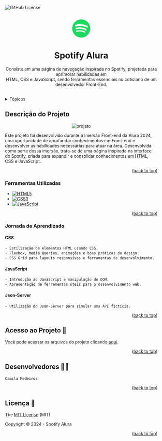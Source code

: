 <a name="readme-top"></a>

![GitHub License](https://img.shields.io/github/license/medeiroscamila/spotify-alura)

<br />
<div align="center">
  <a href="https://github.com/medeiroscamila/">
    <img src="./src/assets/icons/favicon.png" alt="Logo" width="60" height="60">
  </a>
</div>


<div align="center">
  
  <h1 align="center">Spotify Alura</h1>
  
</div>

<p align="center">
   Consiste em uma página de navegação inspirada no Spotify, projetada para aprimorar habilidades em <br>HTML, CSS e JavaScript, sendo ferramentas essenciais no cotidiano de um desenvolvedor Front-End. 
    <br/>
    <br/>
</p>


<!-- TABLE OF CONTENTS -->
<details>
  <summary>Tópicos</summary>
  <ol>
    <li>
      <a href="#descrição-do-projeto">Descrição do Projeto </a>
      <ul>
        <li><a href="#ferramentas-utilizadas">Ferramentas Utilizadas</a></li>
      </ul>
    </li>
    <li>
      <a href="#jornada-de-aprendizado">Jornada de Aprendizado</a>
    </li>
    <li><a href="#acesso-ao-projeto">Acesso ao Projeto</a></li>
    <li><a href="#desenvolvedores">Desenvolvedores</a></li>
    <li><a href="#licença">Licença</a></li>
  </ol>
</details>



## Descrição do Projeto

<div align="center">

![projeto](https://github.com/medeiroscamila/spotify-alura/assets/139920123/1c0582f3-3ac9-485b-a2ee-b17e26eb60d8)


</div>

Este projeto foi desenvolvido durante a Imersão Front-end da Alura 2024, uma oportunidade de aprofundar conhecimentos em Front-end e desenvolver as habilidades necessárias para atuar na área. Desenvolvida como parte dessa imersão, trata-se de uma página inspirada na interface do Spotify, criada para expandir e consolidar conhecimentos em HTML, CSS e JavaScript.

<p align="right">(<a href="#readme-top">back to top</a>)</p>


### Ferramentas Utilizadas

* [![HTML5](https://img.shields.io/badge/html5-%23E34F26.svg?style=for-the-badge&logo=html5&logoColor=white)](HTML5-url)
* [![CSS3](https://img.shields.io/badge/css3-%231572B6.svg?style=for-the-badge&logo=css3&logoColor=white)](CSS3-url)
* [![JavaScript](https://img.shields.io/badge/javascript-%23323330.svg?style=for-the-badge&logo=javascript&logoColor=%23F7DF1E)](JavaScript-url)


<p align="right">(<a href="#readme-top">back to top</a>)</p>


### Jornada de Aprendizado

#### CSS
  
```
- Estilização de elementos HTML usando CSS.
- Flexbox, Media Queries, animações e boas práticas de design.
- CSS Grid para layouts responsivos e ferramentas de desenvolvimento.
```

#### JavaScript

```
- Introdução ao JavaScript e manipulação do DOM.
- Apresentação de ferramentas úteis para o desenvolvimento web.
```

#### Json-Server

```
- Utilização do Json-Server para simular uma API fictícia.
```


<p align="right">(<a href="#readme-top">back to top</a>)</p>


<!-- ROADMAP -->
## Acesso ao Projeto 📁


Você pode acessar os arquivos do projeto clicando [aqui](https://github.com/medeiroscamila/spotify-alura). 

<p align="right">(<a href="#readme-top">back to top</a>)</p>

<!-- CONTRIBUTING -->
## Desenvolvedores 👩‍💻


`Camila Medeiros` 

<p align="right">(<a href="#readme-top">back to top</a>)</p>



<!-- LICENSE -->
## Licença 📄

The [MIT License](https://github.com/medeiroscamila/spotify-alura/blob/main/LICENSE) (MIT)

Copyright :copyright: 2024 - Spotify Alura

<p align="right">(<a href="#readme-top">back to top</a>)</p>

